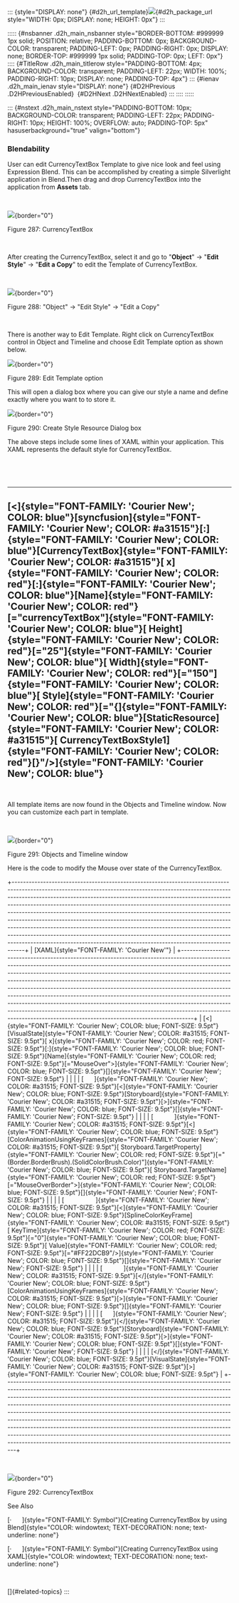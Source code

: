 ::: {style="DISPLAY: none"}
[](ms-xhelp:///?Id=d2h_url_template){#d2h_url_template}![](!package_url!){#d2h_package_url style="WIDTH: 0px; DISPLAY: none; HEIGHT: 0px"}
:::

::::: {#nsbanner .d2h_main_nsbanner style="BORDER-BOTTOM: #999999 1px solid; POSITION: relative; PADDING-BOTTOM: 0px; BACKGROUND-COLOR: transparent; PADDING-LEFT: 0px; PADDING-RIGHT: 0px; DISPLAY: none; BORDER-TOP: #999999 1px solid; PADDING-TOP: 0px; LEFT: 0px"}
:::: {#TitleRow .d2h_main_titlerow style="PADDING-BOTTOM: 4px; BACKGROUND-COLOR: transparent; PADDING-LEFT: 22px; WIDTH: 100%; PADDING-RIGHT: 10px; DISPLAY: none; PADDING-TOP: 4px"}
::: {#ienav .d2h_main_ienav style="DISPLAY: none"}
[](ms-xhelp:///?Id=139c7f1b-39f4-4fcb-974e-06fdbf1d5c67){#D2HPrevious .D2HPreviousEnabled}  [](ms-xhelp:///?Id=223b9c41-044f-45a9-9997-f9580dfb43ba){#D2HNext .D2HNextEnabled}
:::
::::
:::::

::: {#nstext .d2h_main_nstext style="PADDING-BOTTOM: 10px; BACKGROUND-COLOR: transparent; PADDING-LEFT: 22px; PADDING-RIGHT: 10px; HEIGHT: 100%; OVERFLOW: auto; PADDING-TOP: 5px" hasuserbackground="true" valign="bottom"}
### Blendability

User can edit CurrencyTextBox Template to give nice look and feel using Expression Blend. This can be accomplished by creating a simple Silverlight application in Blend.Then drag and drop CurrencyTextBox into the application from **Assets** tab.

 

![](../ImagesExt/image261_220.png){border="0"}

Figure 287: CurrencyTextBox

 

After creating the CurrencyTextBox, select it and go to "**Object**" -\> "**Edit Style**" -\> "**Edit a Copy**" to edit the Template of CurrencyTextBox.

 

![](../ImagesExt/image261_221.png){border="0"}

Figure 288: "Object" -\> "Edit Style" -\> "Edit a Copy"

 

There is another way to Edit Template. Right click on CurrencyTextBox control in Object and Timeline and choose Edit Template option as shown below.

![](../ImagesExt/image261_222.png){border="0"}

Figure 289: Edit Template option

This will open a dialog box where you can give our style a name and define exactly where you want to to store it.

![](../ImagesExt/image261_223.png){border="0"}

Figure 290: Create Style Resource Dialog box

The above steps include some lines of XAML within your application. This XAML represents the default style for CurrencyTextBox.

 

 

  -----------------------------------------------------------------------------------------------------------------------------------------------------------------------------------------------------------------------------------------------------------------------------------------------------------------------------------------------------------------------------------------------------------------------------------------------------------------------------------------------------------------------------------------------------------------------------------------------------------------------------------------------------------------------------------------------------------------------------------------------------------------------------------------------------------------------------------------------------------------------------------------------------------------------------------------------------------------------------------------------------------------------------------------------
  [\<]{style="FONT-FAMILY: 'Courier New'; COLOR: blue"}[syncfusion]{style="FONT-FAMILY: 'Courier New'; COLOR: #a31515"}[:]{style="FONT-FAMILY: 'Courier New'; COLOR: blue"}[CurrencyTextBox]{style="FONT-FAMILY: 'Courier New'; COLOR: #a31515"}[ x]{style="FONT-FAMILY: 'Courier New'; COLOR: red"}[:]{style="FONT-FAMILY: 'Courier New'; COLOR: blue"}[Name]{style="FONT-FAMILY: 'Courier New'; COLOR: red"}[=\"currencyTextBox\"]{style="FONT-FAMILY: 'Courier New'; COLOR: blue"}[ Height]{style="FONT-FAMILY: 'Courier New'; COLOR: red"}[=\"25\"]{style="FONT-FAMILY: 'Courier New'; COLOR: blue"}[ Width]{style="FONT-FAMILY: 'Courier New'; COLOR: red"}[=\"150\"]{style="FONT-FAMILY: 'Courier New'; COLOR: blue"}[ Style]{style="FONT-FAMILY: 'Courier New'; COLOR: red"}[=\"{]{style="FONT-FAMILY: 'Courier New'; COLOR: blue"}[StaticResource]{style="FONT-FAMILY: 'Courier New'; COLOR: #a31515"}[ CurrencyTextBoxStyle1]{style="FONT-FAMILY: 'Courier New'; COLOR: red"}[}\"/\>]{style="FONT-FAMILY: 'Courier New'; COLOR: blue"}
  -----------------------------------------------------------------------------------------------------------------------------------------------------------------------------------------------------------------------------------------------------------------------------------------------------------------------------------------------------------------------------------------------------------------------------------------------------------------------------------------------------------------------------------------------------------------------------------------------------------------------------------------------------------------------------------------------------------------------------------------------------------------------------------------------------------------------------------------------------------------------------------------------------------------------------------------------------------------------------------------------------------------------------------------------

 

All template items are now found in the Objects and Timeline window. Now you can customize each part in template.

 

![](../ImagesExt/image261_224.png){border="0"}

Figure 291: Objects and Timeline window

Here is the code to modify the Mouse over state of the CurrencyTextBox.

+----------------------------------------------------------------------------------------------------------------------------------------------------------------------------------------------------------------------------------------------------------------------------------------------------------------------------------------------------------------------------------------------------------------------------------------------------------------------------------------------------------------------------------------------------------------------------------------------------------------------------------------------------------------------------------------------------------------------------------+
| [XAML]{style="FONT-FAMILY: 'Courier New'"}                                                                                                                                                                                                                                                                                                                                                                                                                                                                                                                                                                                                                                                                                       |
+----------------------------------------------------------------------------------------------------------------------------------------------------------------------------------------------------------------------------------------------------------------------------------------------------------------------------------------------------------------------------------------------------------------------------------------------------------------------------------------------------------------------------------------------------------------------------------------------------------------------------------------------------------------------------------------------------------------------------------+
| [\<]{style="FONT-FAMILY: 'Courier New'; COLOR: blue; FONT-SIZE: 9.5pt"}[VisualState]{style="FONT-FAMILY: 'Courier New'; COLOR: #a31515; FONT-SIZE: 9.5pt"}[ x]{style="FONT-FAMILY: 'Courier New'; COLOR: red; FONT-SIZE: 9.5pt"}[:]{style="FONT-FAMILY: 'Courier New'; COLOR: blue; FONT-SIZE: 9.5pt"}[Name]{style="FONT-FAMILY: 'Courier New'; COLOR: red; FONT-SIZE: 9.5pt"}[=\"MouseOver\"\>]{style="FONT-FAMILY: 'Courier New'; COLOR: blue; FONT-SIZE: 9.5pt"}[]{style="FONT-FAMILY: 'Courier New'; FONT-SIZE: 9.5pt"}                                                                                                                                                                                                      |
|                                                                                                                                                                                                                                                                                                                                                                                                                                                                                                                                                                                                                                                                                                                                  |
| [      ]{style="FONT-FAMILY: 'Courier New'; COLOR: #a31515; FONT-SIZE: 9.5pt"}[\<]{style="FONT-FAMILY: 'Courier New'; COLOR: blue; FONT-SIZE: 9.5pt"}[Storyboard]{style="FONT-FAMILY: 'Courier New'; COLOR: #a31515; FONT-SIZE: 9.5pt"}[\>]{style="FONT-FAMILY: 'Courier New'; COLOR: blue; FONT-SIZE: 9.5pt"}[]{style="FONT-FAMILY: 'Courier New'; FONT-SIZE: 9.5pt"}                                                                                                                                                                                                                                                                                                                                                           |
|                                                                                                                                                                                                                                                                                                                                                                                                                                                                                                                                                                                                                                                                                                                                  |
| [            ]{style="FONT-FAMILY: 'Courier New'; COLOR: #a31515; FONT-SIZE: 9.5pt"}[\<]{style="FONT-FAMILY: 'Courier New'; COLOR: blue; FONT-SIZE: 9.5pt"}[ColorAnimationUsingKeyFrames]{style="FONT-FAMILY: 'Courier New'; COLOR: #a31515; FONT-SIZE: 9.5pt"}[ Storyboard.TargetProperty]{style="FONT-FAMILY: 'Courier New'; COLOR: red; FONT-SIZE: 9.5pt"}[=\"(Border.BorderBrush).(SolidColorBrush.Color)\"]{style="FONT-FAMILY: 'Courier New'; COLOR: blue; FONT-SIZE: 9.5pt"}[ Storyboard.TargetName]{style="FONT-FAMILY: 'Courier New'; COLOR: red; FONT-SIZE: 9.5pt"}[=\"MouseOverBorder\"\>]{style="FONT-FAMILY: 'Courier New'; COLOR: blue; FONT-SIZE: 9.5pt"}[]{style="FONT-FAMILY: 'Courier New'; FONT-SIZE: 9.5pt"} |
|                                                                                                                                                                                                                                                                                                                                                                                                                                                                                                                                                                                                                                                                                                                                  |
| [                  ]{style="FONT-FAMILY: 'Courier New'; COLOR: #a31515; FONT-SIZE: 9.5pt"}[\<]{style="FONT-FAMILY: 'Courier New'; COLOR: blue; FONT-SIZE: 9.5pt"}[SplineColorKeyFrame]{style="FONT-FAMILY: 'Courier New'; COLOR: #a31515; FONT-SIZE: 9.5pt"}[ KeyTime]{style="FONT-FAMILY: 'Courier New'; COLOR: red; FONT-SIZE: 9.5pt"}[=\"0\"]{style="FONT-FAMILY: 'Courier New'; COLOR: blue; FONT-SIZE: 9.5pt"}[ Value]{style="FONT-FAMILY: 'Courier New'; COLOR: red; FONT-SIZE: 9.5pt"}[=\"#FF22DCB9\"/\>]{style="FONT-FAMILY: 'Courier New'; COLOR: blue; FONT-SIZE: 9.5pt"}[]{style="FONT-FAMILY: 'Courier New'; FONT-SIZE: 9.5pt"}                                                                                      |
|                                                                                                                                                                                                                                                                                                                                                                                                                                                                                                                                                                                                                                                                                                                                  |
| [            ]{style="FONT-FAMILY: 'Courier New'; COLOR: #a31515; FONT-SIZE: 9.5pt"}[\</]{style="FONT-FAMILY: 'Courier New'; COLOR: blue; FONT-SIZE: 9.5pt"}[ColorAnimationUsingKeyFrames]{style="FONT-FAMILY: 'Courier New'; COLOR: #a31515; FONT-SIZE: 9.5pt"}[\>]{style="FONT-FAMILY: 'Courier New'; COLOR: blue; FONT-SIZE: 9.5pt"}[]{style="FONT-FAMILY: 'Courier New'; FONT-SIZE: 9.5pt"}                                                                                                                                                                                                                                                                                                                                  |
|                                                                                                                                                                                                                                                                                                                                                                                                                                                                                                                                                                                                                                                                                                                                  |
| [      ]{style="FONT-FAMILY: 'Courier New'; COLOR: #a31515; FONT-SIZE: 9.5pt"}[\</]{style="FONT-FAMILY: 'Courier New'; COLOR: blue; FONT-SIZE: 9.5pt"}[Storyboard]{style="FONT-FAMILY: 'Courier New'; COLOR: #a31515; FONT-SIZE: 9.5pt"}[\>]{style="FONT-FAMILY: 'Courier New'; COLOR: blue; FONT-SIZE: 9.5pt"}[]{style="FONT-FAMILY: 'Courier New'; FONT-SIZE: 9.5pt"}                                                                                                                                                                                                                                                                                                                                                          |
|                                                                                                                                                                                                                                                                                                                                                                                                                                                                                                                                                                                                                                                                                                                                  |
| [\</]{style="FONT-FAMILY: 'Courier New'; COLOR: blue; FONT-SIZE: 9.5pt"}[VisualState]{style="FONT-FAMILY: 'Courier New'; COLOR: #a31515; FONT-SIZE: 9.5pt"}[\>]{style="FONT-FAMILY: 'Courier New'; COLOR: blue; FONT-SIZE: 9.5pt"}                                                                                                                                                                                                                                                                                                                                                                                                                                                                                               |
+----------------------------------------------------------------------------------------------------------------------------------------------------------------------------------------------------------------------------------------------------------------------------------------------------------------------------------------------------------------------------------------------------------------------------------------------------------------------------------------------------------------------------------------------------------------------------------------------------------------------------------------------------------------------------------------------------------------------------------+

 

![](../ImagesExt/image261_225.jpg){border="0"}

Figure 292: CurrencyTextBox

See Also

[·      ]{style="FONT-FAMILY: Symbol"}[Creating CurrencyTextBox by using Blend]{style="COLOR: windowtext; TEXT-DECORATION: none; text-underline: none"}

[·      ]{style="FONT-FAMILY: Symbol"}[Creating CurrencyTextBox using XAML]{style="COLOR: windowtext; TEXT-DECORATION: none; text-underline: none"}

 

[]{#related-topics}
:::
